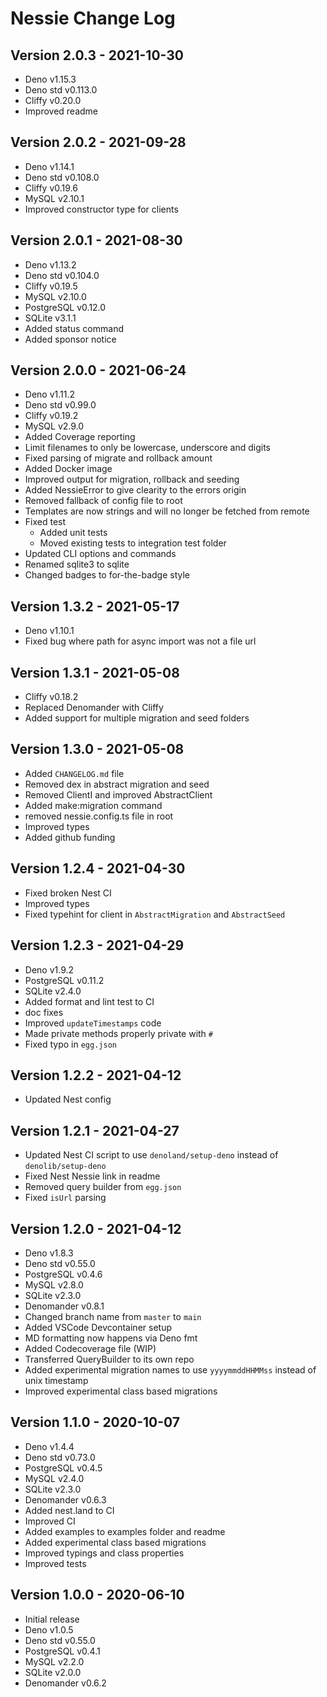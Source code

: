 # Nessie Change Log

## Version 2.0.3 - 2021-10-30

- Deno v1.15.3
- Deno std v0.113.0
- Cliffy v0.20.0
- Improved readme

## Version 2.0.2 - 2021-09-28

- Deno v1.14.1
- Deno std v0.108.0
- Cliffy v0.19.6
- MySQL v2.10.1
- Improved constructor type for clients

## Version 2.0.1 - 2021-08-30

- Deno v1.13.2
- Deno std v0.104.0
- Cliffy v0.19.5
- MySQL v2.10.0
- PostgreSQL v0.12.0
- SQLite v3.1.1
- Added status command
- Added sponsor notice

## Version 2.0.0 - 2021-06-24

- Deno v1.11.2
- Deno std v0.99.0
- Cliffy v0.19.2
- MySQL v2.9.0
- Added Coverage reporting
- Limit filenames to only be lowercase, underscore and digits
- Fixed parsing of migrate and rollback amount
- Added Docker image
- Improved output for migration, rollback and seeding
- Added NessieError to give clearity to the errors origin
- Removed fallback of config file to root
- Templates are now strings and will no longer be fetched from remote
- Fixed test
  - Added unit tests
  - Moved existing tests to integration test folder
- Updated CLI options and commands
- Renamed sqlite3 to sqlite
- Changed badges to for-the-badge style

## Version 1.3.2 - 2021-05-17

- Deno v1.10.1
- Fixed bug where path for async import was not a file url

## Version 1.3.1 - 2021-05-08

- Cliffy v0.18.2
- Replaced Denomander with Cliffy
- Added support for multiple migration and seed folders

## Version 1.3.0 - 2021-05-08

- Added `CHANGELOG.md` file
- Removed dex in abstract migration and seed
- Removed ClientI and improved AbstractClient
- Added make:migration command
- removed nessie.config.ts file in root
- Improved types
- Added github funding

## Version 1.2.4 - 2021-04-30

- Fixed broken Nest CI
- Improved types
- Fixed typehint for client in `AbstractMigration` and `AbstractSeed`

## Version 1.2.3 - 2021-04-29

- Deno v1.9.2
- PostgreSQL v0.11.2
- SQLite v2.4.0
- Added format and lint test to CI
- doc fixes
- Improved `updateTimestamps` code
- Made private methods properly private with `#`
- Fixed typo in `egg.json`

## Version 1.2.2 - 2021-04-12

- Updated Nest config

## Version 1.2.1 - 2021-04-27

- Updated Nest CI script to use `denoland/setup-deno` instead of
  `denolib/setup-deno`
- Fixed Nest Nessie link in readme
- Removed query builder from `egg.json`
- Fixed `isUrl` parsing

## Version 1.2.0 - 2021-04-12

- Deno v1.8.3
- Deno std v0.55.0
- PostgreSQL v0.4.6
- MySQL v2.8.0
- SQLite v2.3.0
- Denomander v0.8.1
- Changed branch name from `master` to `main`
- Added VSCode Devcontainer setup
- MD formatting now happens via Deno fmt
- Added Codecoverage file (WIP)
- Transferred QueryBuilder to its own repo
- Added experimental migration names to use `yyyymmddHHMMss` instead of unix
  timestamp
- Improved experimental class based migrations

## Version 1.1.0 - 2020-10-07

- Deno v1.4.4
- Deno std v0.73.0
- PostgreSQL v0.4.5
- MySQL v2.4.0
- SQLite v2.3.0
- Denomander v0.6.3
- Added nest.land to CI
- Improved CI
- Added examples to examples folder and readme
- Added experimental class based migrations
- Improved typings and class properties
- Improved tests

## Version 1.0.0 - 2020-06-10

- Initial release
- Deno v1.0.5
- Deno std v0.55.0
- PostgreSQL v0.4.1
- MySQL v2.2.0
- SQLite v2.0.0
- Denomander v0.6.2
